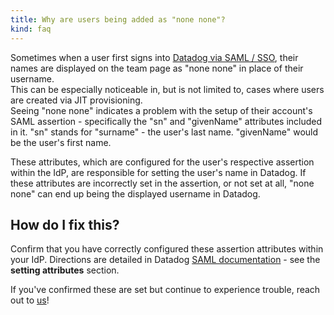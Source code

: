 ```yaml
---
title: Why are users being added as "none none"?
kind: faq
---
```


Sometimes when a user first signs into [Datadog via SAML / SSO][1], their names are displayed on the team page as "none none" in place of their username.  
This can be especially noticeable in, but is not limited to, cases where users are created via JIT provisioning.  
Seeing "none none" indicates a problem with the setup of their account's SAML assertion - specifically the "sn" and "givenName" attributes included in it. "sn" stands for "surname" - the user's last name. "givenName" would be the user's first name.

These attributes, which are configured for the user's respective assertion within the IdP, are responsible for setting the user's name in Datadog. If these attributes are incorrectly set in the assertion, or not set at all, "none none" can end up being the displayed username in Datadog. 

## How do I fix this?

Confirm that you have correctly configured these assertion attributes within your IdP. Directions are detailed in Datadog [SAML documentation][1] - see the **setting attributes** section.

If you've confirmed these are set but continue to experience trouble, reach out to [us][2]!

[1]: /account_management/saml
[2]: /help